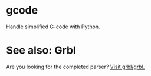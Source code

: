 # gcode
Handle simplified G-code with Python.

# See also: Grbl
Are you looking for the completed parser? [Visit grbl/grbl.](http://github.com/grbl/grbl)
